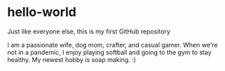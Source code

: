 # hello-world
Just like everyone else, this is my first GitHub repository

I am a passionate wife, dog mom, crafter, and casual gamer. When we're not in a pandemic, I enjoy playing softball and going to the gym to stay healthy. My newest hobby is soap making.
:)
